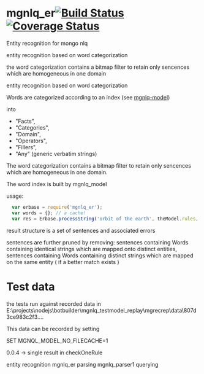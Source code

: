 # mgnlq_er[![Build Status](https://travis-ci.org/jfseb/mgnlq_er.svg?branch=master)](https://travis-ci.org/jfseb/mgnlq_er) [![Coverage Status](https://coveralls.io/repos/github/jfseb/mgnlq_er/badge.svg)](https://coveralls.io/github/jfseb/mgnlq_er)
Entity recognition for mongo nlq

entity recognition based on word categorization

the word categorization contains a bitmap filter to retain only sencences
which are homogeneous in one domain

entity recognition based on word categorization

Words are categorized according to an index
(see [mgnlq-model](https://github.com/jfseb/mgnlq_model))

into
- "Facts",
- "Categories",
- "Domain",
- "Operators",
- "Fillers",
- "Any"  (generic verbatim strings)

The word categorization contains a bitmap filter to retain only sencences
which are homogeneous in one domain.

The word index is built by mgnlq_model

usage:
```javascript
  var erbase = require('mgnlq_er');
  var words = {}; // a cache!
  var res = Erbase.processString('orbit of the earth', theModel.rules, words);
```

result structure is a set of
sentences and associated errors

sentences are further pruned by removing: sentences containing Words containing identical strings which are mapped onto distinct entities,
                                          sentences containing Words containing distinct strings which are mapped on the same entity ( if a better match exists )



# Test data

the tests run against recorded data in E:\projects\nodejs\botbuilder\mgnlq_testmodel_replay\mgrecrep\data\807d3ce983c2f3....

This data can be recorded by setting



SET MGNQL_MODEL_NO_FILECACHE=1




0.0.4 -> single result in checkOneRule


entity recognition  mgnlq_er
parsing             mgnlq_parser1
querying